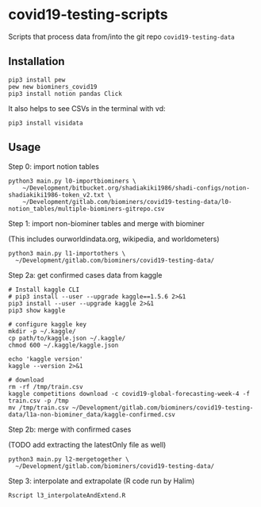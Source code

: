 # covid19-testing-scripts

Scripts that process data from/into the git repo `covid19-testing-data`



## Installation

```
pip3 install pew
pew new biominers_covid19
pip3 install notion pandas Click
```

It also helps to see CSVs in the terminal with vd:

```
pip3 install visidata
```

## Usage

Step 0: import notion tables

```
python3 main.py l0-importbiominers \
    ~/Development/bitbucket.org/shadiakiki1986/shadi-configs/notion-shadiakiki1986-token_v2.txt \
    ~/Development/gitlab.com/biominers/covid19-testing-data/l0-notion_tables/multiple-biominers-gitrepo.csv 
```

Step 1: import non-biominer tables and merge with biominer

(This includes ourworldindata.org, wikipedia, and worldometers)

```
python3 main.py l1-importothers \
  ~/Development/gitlab.com/biominers/covid19-testing-data/
```

Step 2a: get confirmed cases data from kaggle

```
# Install kaggle CLI
# pip3 install --user --upgrade kaggle==1.5.6 2>&1
pip3 install --user --upgrade kaggle 2>&1
pip3 show kaggle

# configure kaggle key
mkdir -p ~/.kaggle/
cp path/to/kaggle.json ~/.kaggle/
chmod 600 ~/.kaggle/kaggle.json

echo 'kaggle version'
kaggle --version 2>&1

# download
rm -rf /tmp/train.csv
kaggle competitions download -c covid19-global-forecasting-week-4 -f train.csv -p /tmp
mv /tmp/train.csv ~/Development/gitlab.com/biominers/covid19-testing-data/l1a-non-biominer_data/kaggle-confirmed.csv
```

Step 2b: merge with confirmed cases

(TODO add extracting the latestOnly file as well)

```
python3 main.py l2-mergetogether \
  ~/Development/gitlab.com/biominers/covid19-testing-data/
```

Step 3: interpolate and extrapolate (R code run by Halim)

```
Rscript l3_interpolateAndExtend.R
```
